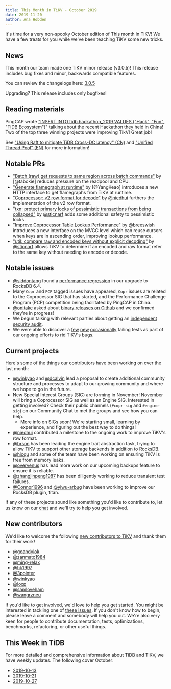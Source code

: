 ```yaml
---
title: This Month in TiKV - October 2019
date: 2019-11-20
author: Ana Hobden
---
```


It's time for a very non-spooky October edition of This month in TiKV! We have a few treats for you while we've been teaching TiKV some new tricks.

## News

This month our team made one TiKV minor release (v3.0.5)! This release includes bug fixes and minor, backwards compatible features.

You can review the changelogs here: [3.0.5](https://github.com/tikv/tikv/releases/tag/v3.0.5)

Upgrading? This release includes only bugfixes!

## Reading materials

PingCAP wrote ["INSERT INTO tidb.hackathon_2019 VALUES ("Hack", "Fun", "TiDB Ecosystem")"](https://pingcap.com/blog/insert-into-tidb-hackathon-2019-values-hack-fun-tidb-ecosystem/) talking about the recent Hackathon they held in China! Two of the top three winning projects were improving TikV! Great job!

See ["Using Raft to mitigate TiDB Cross-DC latency" (CN)](https://cdn2.hubspot.net/hubfs/4466002/Solution%20for%20Cross%20Datacenter%20Replication.pdf) and ["Unified Thread Pool" (EN)](https://cdn2.hubspot.net/hubfs/4466002/Unified%20Thread%20Pool.pdf) for more information!

## Notable PRs

<!-- https://github.com/tikv/tikv/pulls?q=is%3Apr+created%3A2019-10+sort%3Acomments-desc -->

* ["Batch (raw) get requests to same region across batch commands"](https://github.com/tikv/tikv/pull/5598) by [@tabokie] reduces pressure on the readpool and CPU.
* ["Generate flamegraph at runtime"](https://github.com/tikv/tikv/pull/5697) by [@YangKeao] introduces a new HTTP interface to get flamegraphs from TiKV at runtime.
* ["Coprocessor: v2 row format for decode"](https://github.com/tikv/tikv/pull/5725) by [@niedhui] furthers the implementation of the v2 row format.
* ["txn: protect primary locks of pessimistic transactions from being collapsed"](https://github.com/tikv/tikv/pull/5575) by [@sticnarf] adds some additional safety to pessimistic locks.
* ["Improve Coprocessor Table Lookup Performance"](https://github.com/tikv/tikv/pull/5682) by [@breeswish] introduces a new interface on the MVCC level which can reuse cursors when keys are in ascending order, improving lookup performance.
* ["util: compare raw and encoded keys without explicit decoding"](https://github.com/tikv/tikv/pull/5613) by [@sticnarf] allows TiKV to determine if an encoded and raw format refer to the same key without needing to encode or decode.

## Notable issues

<!-- https://github.com/tikv/tikv/issues?utf8=%E2%9C%93&q=is%3Aissue+created%3A2019-10+sort%3Acomments-desc+ -->

* [@siddontang] found a [performance regression](https://github.com/tikv/tikv/issues/5578) in our upgrade to RocksDB 6.4.
* Many `Copr` and `PCP` tagged issues have appeared, `Copr` issues are related to the Coprocessor SIG that has started, and the Performance Challenge Program (PCP) competition being facilitated by PingCAP in China.
* [@onitake] asked about [binary releases on Github](https://github.com/tikv/tikv/issues/5647) and we confirmed they're in progress!
* We begun talking with relevant parties about getting an [independent security audit](https://github.com/tikv/tikv/issues/5669).
* We were able to discover a [few](https://github.com/tikv/tikv/issues/5603) [new](https://github.com/tikv/tikv/issues/5614) [occasionally](https://github.com/tikv/tikv/issues/5611) failing tests as part of our ongoing efforts to rid TiKV's bugs.

## Current projects

Here's some of the things our contributors have been working on over the last month:

* [@winkyao] and [@dcalvin] lead a proposal to create additional community structure and processes to adapt to our growing community and where we hope to go in the future.
* New Special Interest Groups (SIG) are forming in November! November will bring a Coprocessor SIG as well as an Engine SIG. Interested in getting involved? Check their public channels (`#copr-sig` and `#engine-sig`) on our Community Chat to met the groups and see how you can help.
  * More info on SIGs soon! We're starting small, learning by experience, and figuring out the best way to do things!
* [@niedhui] contributed a milestone to the ongoing work to improve TiKV's row format.
* [@brson] has been leading the engine trait abstraction task, trying to allow TiKV to support other storage backends in addition to RocksDB.
* [@hicqu] and some of the team have been working on ensuring TiKV is free from memory leaks.
* [@overvenus] has lead more work on our upcoming backups feature to ensure it is reliable.
* [@zhangjinpeng1987] has been diligently working to reduce transient test failures.
* [@Connor1996] and [@yiwu-arbug] have been working to improve our RocksDB plugin, titan.

If any of these projects sound like something you'd like to contribute to, let us know on our [chat](https://tikv.org/chat) and we'll try to help you get involved.

## New contributors

We'd like to welcome the following [new contributors to TiKV](https://tikv.devstats.cncf.io/d/52/new-contributors-table?orgId=1&from=1564642800000&to=1567321140000) and thank them for their work!

* [@goandylok]
* [@zanmato1984]
* [@ming-relax]
* [@hk1997]
* [@3pointer]
* [@winkyao]
* [@loxp]
* [@samloveham]
* [@wangrzneu]

If you'd like to get involved, we'd love to help you get started. You might be interested in tackling one of [these issues](https://github.com/tikv/tikv/issues?q=is%3Aopen+is%3Aissue+label%3A%22D%3A+Easy%22+label%3A%22S%3A+HelpWanted%22). If you don't know how to begin, please leave a comment and somebody will help you out. We're also very keen for people to contribute documentation, tests, optimizations, benchmarks, refactoring, or other useful things.

## This Week in TiDB

For more detailed and comprehensive information about TiDB and TiKV, we have weekly updates. The following cover October:

* [2019-10-13](https://pingcap.com/weekly/2019-10-14-tidb-weekly/)
* [2019-10-21](https://pingcap.com/weekly/2019-10-21-tidb-weekly/)
* [2019-10-27](https://pingcap.com/weekly/2019-10-28-tidb-weekly/)

[@AndreMouche]: https://github.com/AndreMouche
[@breeswish]: https://github.com/breeswish/
[@hoverbear]: https://github.com/hoverbear/
[@sticnarf]: https://github.com/sticnarf/
[@akunds1]: https://github.com/aknuds1
[@nrc]: https://github.com/nrc/
[@pingcap]: https://github.com/pingcap/
[@zhouqiang-cl]: https://github.com/zhouqiang-cl
[@hoverbear]: https://github.com/hoverbear/
[@siddontang]: https://github.com/siddontang
[@c4pt0r]: https://github.com/c4pt0r
[@dcalvin]: https://github.com/dcalvin
[@ethercflow]: https://github.com/ethercflow
[@zhangjinpeng1987]: https://github.com/zhangjinpeng1987
[@overvenus]: https://github.com/overvenus
[@MyonKeminta]: https://github.com/MyonKeminta
[@yiwu-arbug]: https://github.com/yiwu-arbug
[@connor1996]: https://github.com/connor1996
[@niedhui]: https://github.com/niedhui
[@disksing]: https://github.com/disksing
[@brson]: https://github.com/brson
[@5kbpers]: https://github.com/5kbpers
[@youjiali1995]: https://github.com/youjiali1995
[@pentium3]: https://github.com/pentium3
[@Jing118]: https://github.com/Jing118
[@zhouqiang-cl]: https://github.com/zhouqiang-cl
[@jadireddi]: https://github.com/jadireddi
[@aknuds1]: https://github.com/aknuds1
[@gengliqi]: https://github.com/gengliqi
[@NingLin-P]: https://github.com/NingLin-P
[@it2911]: https://github.com/it2911
[@guliangliangatpingcap]: https://github.com/guliangliangatpingcap
[@Jing118]: https://github.com/Jing118
[@pentium3]: https://github.com/pentium3
[@wshwsh12]: https://github.com/wshwsh12
[@hicqu]: https://github.com/hicqu
[@goandylok]: https://github.com/goandylok
[@zanmato1984]: https://github.com/zanmato1984
[@ming-relax]: https://github.com/ming-relax
[@hk1997]: https://github.com/hk1997
[@3pointer]: https://github.com/3pointer
[@winkyao]: https://github.com/winkyao
[@loxp]: https://github.com/loxp
[@samloveham]: https://github.com/samloveham
[@wangrzneu]: https://github.com/wangrzneu
[@onitake]: https://github.com/onitake